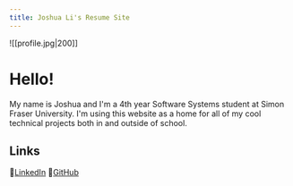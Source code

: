 ```yaml
---
title: Joshua Li's Resume Site
---
```

![[profile.jpg|200]]
# Hello!
My name is Joshua and I'm a 4th year Software Systems student at Simon Fraser University. I'm using this website as a home for all of my cool technical projects both in and outside of school. 


## Links

🔗<a href="https://www.linkedin.com/in/joshuajli/" target="_blank">LinkedIn</a>
🐙<a href="https://github.com/JoshuaJLi" target="_blank">GitHub</a>


